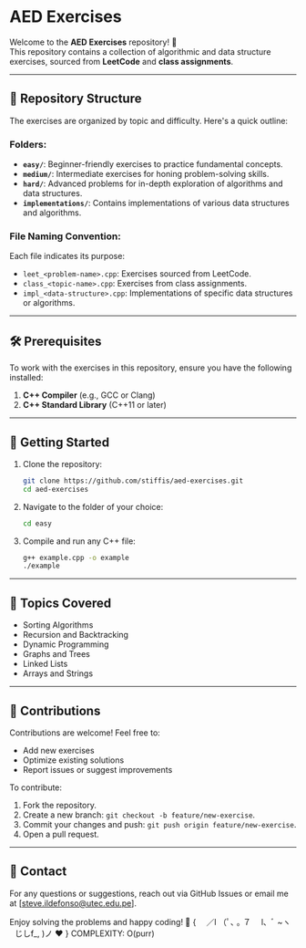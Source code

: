 # AED Exercises

Welcome to the **AED Exercises** repository! 🎯  
This repository contains a collection of algorithmic and data structure exercises, sourced from **LeetCode** and **class assignments**.

---

## 📂 Repository Structure

The exercises are organized by topic and difficulty. Here's a quick outline:

### Folders:
- **`easy/`**: Beginner-friendly exercises to practice fundamental concepts.
- **`medium/`**: Intermediate exercises for honing problem-solving skills.
- **`hard/`**: Advanced problems for in-depth exploration of algorithms and data structures.
- **`implementations/`**: Contains implementations of various data structures and algorithms.

### File Naming Convention:
Each file indicates its purpose:
- `leet_<problem-name>.cpp`: Exercises sourced from LeetCode.
- `class_<topic-name>.cpp`: Exercises from class assignments.
- `impl_<data-structure>.cpp`: Implementations of specific data structures or algorithms.

---

## 🛠️ Prerequisites

To work with the exercises in this repository, ensure you have the following installed:

1. **C++ Compiler** (e.g., GCC or Clang)
2. **C++ Standard Library** (C++11 or later)

---

## 🚀 Getting Started

1. Clone the repository:
   ```bash
   git clone https://github.com/stiffis/aed-exercises.git
   cd aed-exercises
   ```

2. Navigate to the folder of your choice:
   ```bash
   cd easy
   ```

3. Compile and run any C++ file:
   ```bash
   g++ example.cpp -o example
   ./example
   ```

---

## 📖 Topics Covered

- Sorting Algorithms
- Recursion and Backtracking
- Dynamic Programming
- Graphs and Trees
- Linked Lists
- Arrays and Strings

---

## 🤝 Contributions

Contributions are welcome! Feel free to:
- Add new exercises
- Optimize existing solutions
- Report issues or suggest improvements

To contribute:
1. Fork the repository.
2. Create a new branch: `git checkout -b feature/new-exercise`.
3. Commit your changes and push: `git push origin feature/new-exercise`.
4. Open a pull request.

---

## 📧 Contact

For any questions or suggestions, reach out via GitHub Issues or email me at [steve.ildefonso@utec.edu.pe].

Enjoy solving the problems and happy coding! 🚀
{
⠀ ／l
（ﾟ､ ｡ ７
⠀ l、ﾞ ~ヽ
  じしf_, )ノ ❤️
}
COMPLEXITY: O(purr)
